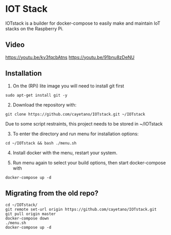 # IOT Stack
IOTstack is a builder for docker-compose to easily make and maintain IoT stacks on the Raspberry Pi.



## Video
https://youtu.be/kv3fqcbAtns
https://youtu.be/91bnu8zDeNU

## Installation
1. On the (RPi) lite image you will need to install git first

```
sudo apt-get install git -y
```

2. Download the repository with:
```
git clone https://github.com/cayetano/IOTstack.git ~/IOTstack
```

Due to some script restraints, this project needs to be stored in ~/IOTstack

3. To enter the directory and run menu for installation options:
```
cd ~/IOTstack && bash ./menu.sh
```

4. Install docker with the menu, restart your system.

5. Run menu again to select your build options, then start docker-compose with
```
docker-compose up -d
```

## Migrating from the old repo?
```
cd ~/IOTstack/
git remote set-url origin https://github.com/cayetano/IOTstack.git
git pull origin master
docker-compose down
./menu.sh
docker-compose up -d
```
